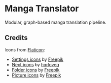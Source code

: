 # Manga Translator

Modular, graph-based manga translation pipeline.

## Credits

Icons from [Flaticon](https://www.flaticon.com/):

- [Settings icons](https://www.flaticon.com/free-icons/settings) by [Freepik](https://www.flaticon.com/authors/freepik)
- [Next icons](https://www.flaticon.com/free-icons/next) by [hqrloveq](https://www.flaticon.com/authors/hqrloveq)
- [Folder icons](https://www.flaticon.com/free-icons/folder) by [Freepik](https://www.flaticon.com/authors/freepik)
- [Picture icons](https://www.flaticon.com/free-icons/picture) by [Freepik](https://www.flaticon.com/authors/freepik)
